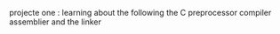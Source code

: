 projecte one : 
learning about the following 
the C preprocessor
compiler
assemblier
and the linker
